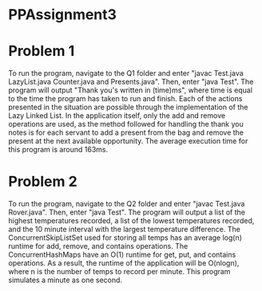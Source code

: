 # PPAssignment3

# Problem 1

To run the program, navigate to the Q1 folder and enter "javac Test.java LazyList.java Counter.java and Presents.java". Then, enter "java Test". The program will output "Thank you's written in (time)ms", where time is equal to the time the program has taken to run and finish.
Each of the actions presented in the situation are possible through the implementation of the Lazy Linked List. In the application itself, only the add and remove operations are used, as the method followed for handling the thank you notes is for each servant to add a present from the bag and remove the present at the next available opportunity. The average execution time for this program is around 163ms.

# Problem 2

To run the program, navigate to the Q2 folder and enter "javac Test.java Rover.java". Then, enter "java Test". The program will output a list of the highest temperatures recorded, a list of the lowest temperatures recorded, and the 10 minute interval with the largest temperature difference. The ConcurrentSkipListSet used for storing all temps has an average log(n) runtime for add, remove, and contains operations. The ConcurrentHashMaps have an O(1) runtime for get, put, and contains operations. As a result, the runtime of the application will be O(nlogn), where n is the number of temps to record per minute. This program simulates a minute as one second.
